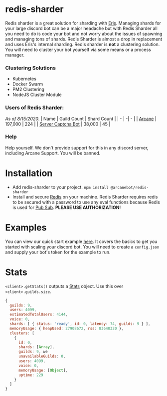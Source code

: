 # redis-sharder

Redis sharder is a great solution for sharding with [Eris](https://github.com/abalabahaha/eris). Managing shards for your large discord bot can be a major headache but with Redis Sharder all you need to do is code your bot and not worry about the issues of spawning and managing tons of shards. Redis Sharder is almost a drop in replacement and uses Eris's internal sharding. Redis sharder is **not** a clustering solution. You will need to cluster your bot yourself via some means or a process manager.

### Clustering Solutions 
- Kubernetes
- Docker Swarm
- PM2 Clustering
- NodeJS Cluster Module

### Users of Redis Sharder:
*As of 8/15/2020*. 
| Name | Guild Count | Shard Count | 
| - | -| - |
| [Arcane](https://arcanebot.xyz) | 197,000 | 224 |
| [Server Captcha Bot](https://top.gg/bot/captcha) | 38,000 | 45 |

### Help
Help yourself. We don't provide support for this in any discord server, including Arcane Support. You will be banned. 

# Installation

- Add redis-sharder to your project. `npm install @arcanebot/redis-sharder`
- Install and secure [Redis](https://redis.io/) on your machine. Redis Sharder requires redis to be secured with a password to use any eval functions because Redis is used for [Pub Sub](https://en.wikipedia.org/wiki/Publish%E2%80%93subscribe_pattern). **PLEASE USE AUTHORIZATION!**

# Examples
You can view our quick start example [here](https://github.com/arcanebot/redis-sharder/blob/master/example/). It covers the basics to get you started with scaling your discord bot. You will need to create a `config.json` and supply your bot's token for the example to run.

# Stats

`<client>.getStats()` outputs a [Stats](https://github.com/arcanebot/redis-sharder/blob/master/src/stats.ts) object. Use this over `<client>.guilds.size`. 
```js
{
  guilds: 9,
  users: 4099,
  estimatedTotalUsers: 4144,
  voice: 0,
  shards: [ { status: 'ready', id: 0, latency: 74, guilds: 9 } ],
  memoryUsage: { heapUsed: 27908672, rss: 83640320 },
  clusters: [
    {
      id: 0,
      shards: [Array],
      guilds: 9, we
      unavailableGuilds: 0,
      users: 4099,
      voice: 0,
      memoryUsage: [Object],
      uptime: 229
    }
  ]
}
```
